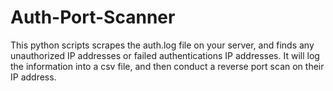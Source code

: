 # Auth-Port-Scanner
This python scripts scrapes the auth.log file on your server, and finds any unauthorized IP addresses or failed authentications IP addresses.  It will log the information into a csv file, and then conduct a reverse port scan on their IP address. 
